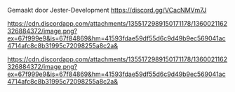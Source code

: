 Gemaakt door Jester-Development https://discord.gg/VCacNMVm7J

https://cdn.discordapp.com/attachments/1355172989150171178/1360021162326884372/image.png?ex=67f999e9&is=67f84869&hm=41593fdae59df55d6c9d49b9ec569041ac4714afc8c8b31995c72098255a8c2a&

https://cdn.discordapp.com/attachments/1355172989150171178/1360021162326884372/image.png?ex=67f999e9&is=67f84869&hm=41593fdae59df55d6c9d49b9ec569041ac4714afc8c8b31995c72098255a8c2a&

